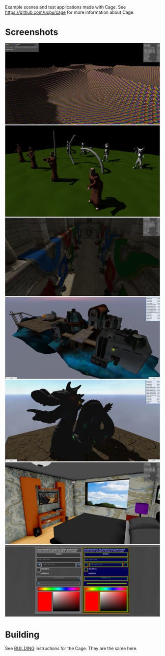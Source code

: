 Example scenes and test applications made with Cage. See https://github.com/ucpu/cage for more information about Cage.

# Screenshots

![1](screenshots/1.png?raw=true)
![2](screenshots/2.png?raw=true)
![3](screenshots/3.png?raw=true)
![4](screenshots/4.png?raw=true)
![5](screenshots/5.png?raw=true)
![6](screenshots/6.png?raw=true)
![7](screenshots/7.png?raw=true)

# Building

See [BUILDING](https://github.com/ucpu/cage/blob/master/BUILDING.md) instructions for the Cage. They are the same here.
